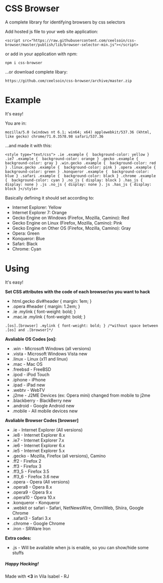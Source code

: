 
# CSS Browser

A complete library for identifying browsers by css selectors

Add hosted js file to your web site application:

```
<script src="https://raw.githubusercontent.com/ceelsoin/css-browser/master/publish/lib/browser-selector-min.js"></script>
```

or add in your application with npm:

```
npm i css-browser
```

...or download complete libary:

```
https://github.com/ceelsoin/css-browser/archive/master.zip
```

# Example

It's easy!

You are in:

```
mozilla/5.0 (windows nt 6.1; win64; x64) applewebkit/537.36 (khtml, like gecko) chrome/71.0.3578.98 safari/537.36
```

...and made it with this:

```
<style type="text/css"> .ie .example {  background-color: yellow } .ie7 .example {  background-color: orange } .gecko .example {  background-color: gray } .win.gecko .example {  background-color: red } .linux.gecko .example {  background-color: pink } .opera .example {  background-color: green } .konqueror .example {  background-color: blue } .safari .example {  background-color: black } .chrome .example {  background-color: cyan } .no_js { display: block } .has_js { display: none } .js .no_js { display: none }. js .has_js { display: block }</style>
```

Basically defining it should set according to:

-   Internet Explorer: Yellow
-   Internet Explorer 7: Orange
-   Gecko Engine on Windows (Firefox, Mozilla, Camino): Red
-   Gecko Engine on Linux (Firefox, Mozilla, Camino): Pink
-   Gecko Engine on Other OS (Firefox, Mozilla, Camino): Gray
-   Opera: Green
-   Konqueror: Blue
-   Safari: Black
-   Chrome: Cyan

# Using

It's easy!

**Set CSS attributes with the code of each browser/os you want to hack**

-   html.gecko div#header { margin: 1em; }
-   .opera #header { margin: 1.2em; }
-   .ie .mylink { font-weight: bold; }
-   .mac.ie .mylink { font-weight: bold; }

```
.[os].[browser] .mylink { font-weight: bold; } /*without space between .[os] and .[browser]*/
```

**Avaliable OS Codes [os]:**

-   .win - Microsoft Windows (all versions)
-   .vista - Microsoft Windows Vista  new
-   .linux - Linux (x11 and linux)
-   .mac - Mac OS
-   .freebsd - FreeBSD
-   .ipod - iPod Touch
-   .iphone - iPhone
-   .ipad - iPad  new
-   .webtv - WebTV
-   .j2me - J2ME Devices (ex: Opera mini)  changed from mobile to j2me
-   .blackberry - BlackBerry  new
-   .android - Google Android  new
-   .mobile - All mobile devices  new

**Avaliable Browser Codes [browser]**

-   .ie - Internet Explorer (All versions)
-   .ie8 - Internet Explorer 8.x
-   .ie7 - Internet Explorer 7.x
-   .ie6 - Internet Explorer 6.x
-   .ie5 - Internet Explorer 5.x
-   .gecko - Mozilla, Firefox (all versions), Camino
-   .ff2 - Firefox 2
-   .ff3 - Firefox 3
-   .ff3_5 - Firefox 3.5
-   .ff3_6 - Firefox 3.6  new
-   .opera - Opera (All versions)
-   .opera8 - Opera 8.x
-   .opera9 - Opera 9.x
-   .opera10 - Opera 10.x
-   .konqueror - Konqueror
-   .webkit or safari - Safari, NetNewsWire, OmniWeb, Shiira, Google Chrome
-   .safari3 - Safari 3.x
-   .chrome - Google Chrome
-   .iron - SRWare Iron

**Extra codes:**

-   .js - Will be available when js is enable, so you can show/hide some stuffs

##### Happy Hacking!

Made with  **<3**  in Vila Isabel - RJ